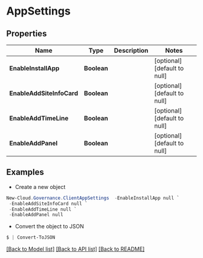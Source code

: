 # AppSettings
## Properties

Name | Type | Description | Notes
------------ | ------------- | ------------- | -------------
**EnableInstallApp** | **Boolean** |  | [optional] [default to null]
**EnableAddSiteInfoCard** | **Boolean** |  | [optional] [default to null]
**EnableAddTimeLine** | **Boolean** |  | [optional] [default to null]
**EnableAddPanel** | **Boolean** |  | [optional] [default to null]

## Examples

- Create a new object
```powershell
New-Cloud.Governance.ClientAppSettings  -EnableInstallApp null `
 -EnableAddSiteInfoCard null `
 -EnableAddTimeLine null `
 -EnableAddPanel null
```

- Convert the object to JSON
```powershell
$ | Convert-ToJSON
```


[[Back to Model list]](../README.md#documentation-for-models) [[Back to API list]](../README.md#documentation-for-api-endpoints) [[Back to README]](../README.md)

